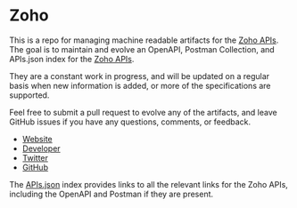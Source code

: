 # ZohoThis is a repo for managing machine readable artifacts for the [Zoho APIs](http://apihelp.wiki.zoho.com/). The goal is to maintain and evolve an OpenAPI, Postman Collection, and APIs.json index for the [Zoho APIs](http://apihelp.wiki.zoho.com/).They are a constant work in progress, and will be updated on a regular basis when new information is added, or more of the specifications are supported.Feel free to submit a pull request to evolve any of the artifacts, and leave GitHub issues if you have any questions, comments, or feedback.- [Website](http://apihelp.wiki.zoho.com/)- [Developer](http://apihelp.wiki.zoho.com/)- [Twitter](https://twitter.com/zoho)- [GitHub](https://github.com/zoho)The [APIs.json](https://github.com/api-evangelist/zoho/blob/master/apis.json) index provides links to all the relevant links for the Zoho APIs, including the OpenAPI and Postman if they are present.